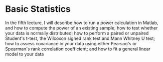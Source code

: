 # Basic Statistics

In the fifth lecture, I will describe how to run a power calculation in Matlab, and how to compute the power of an existing sample; how to test whether your data is normally distributed; how to perform a paired or unpaired Student's t-test, the Wilcoxon signed rank test and Mann Whitney U test; how to assess covariance in your data using either Pearson's or Spearman's rank correlation coefficient; and how to fit a general linear model to your data
